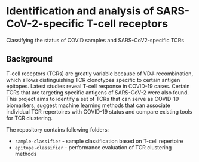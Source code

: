 # Identification and analysis of SARS-CoV-2-specific T-cell receptors
Classifying the status of COVID samples and SARS-CoV2-specific TCRs

## Background 

T-cell receptors (TCRs) are greatly variable because of VDJ-recombination, which allows
distinguishing TCR clonotypes specific to certain antigen epitopes. Latest studies reveal T-cell
response in COVID-19 cases. Сertain TCRs that are targeting specific antigens of SARS-CoV-2
were also found. This project aims to identify a set of TCRs that can serve as COVID-19
biomarkers, suggest machine learning methods that can associate individual TCR
repertoires with COVID-19 status and compare existing tools for TCR clustering.

The repository contains following folders:
- ``sample-classifier``  - sample classification based on T-cell repertoire 
- ``epitope-classifier`` - performance evaluation of TCR clustering methods
